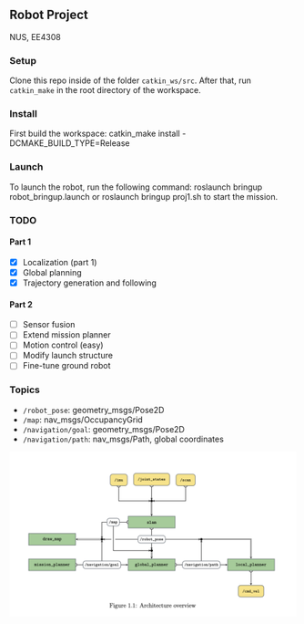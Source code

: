 ## Robot Project
NUS, EE4308

### Setup
Clone this repo inside of the folder `catkin_ws/src`. After that, run `catkin_make` in the
root directory of the workspace.

### Install
First build the workspace:
	catkin_make install -DCMAKE_BUILD_TYPE=Release

### Launch
To launch the robot, run the following command:
	roslaunch bringup robot_bringup.launch
or
	roslaunch bringup proj1.sh
to start the mission.

### TODO
#### Part 1
- [x] Localization (part 1)
- [x] Global planning
- [x] Trajectory generation and following

#### Part 2
- [ ] Sensor fusion
- [ ] Extend mission planner
- [ ] Motion control (easy)
- [ ] Modify launch structure
- [ ] Fine-tune ground robot

### Topics
- `/robot_pose`: geometry\_msgs/Pose2D
- `/map`: nav\_msgs/OccupancyGrid
- `/navigation/goal`: geometry\_msgs/Pose2D
- `/navigation/path`: nav\_msgs/Path, global coordinates

<img src="architecture.png" alt="Architecture overview" width="660px" />